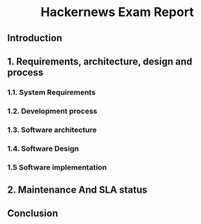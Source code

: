 <h1 align="center">  Hackernews Exam Report </h1>

## Introduction

## 1. Requirements, architecture, design and process

### 1.1. System Requirements 

### 1.2. Development process

### 1.3. Software architecture 

### 1.4. Software Design 

### 1.5 Software implementation 

## 2. Maintenance And SLA status 

## Conclusion



